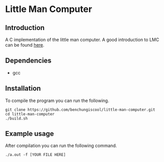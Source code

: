# Little Man Computer
## Introduction
A C implementation of the little man computer. A good introduction to LMC can be found [here](http://elearning.algonquincollege.com/coursemat/dat2343/lectures.f03/12-LMC.htm).

## Dependencies
- gcc

## Installation
To compile the program you can run the following.
``` 
git clone https://github.com/benchungiscool/little-man-computer.git
cd little-man-computer
./build.sh
```

## Example usage
After compilation you can run the following command.
```
./a.out -f [YOUR FILE HERE]
```



